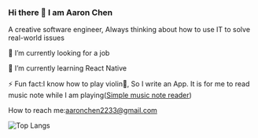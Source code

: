 ### Hi there 👋 I am Aaron Chen
A creative software engineer, Always thinking about how to use IT to solve real-world issues

🔭 I’m currently looking for a job

🌱 I’m currently learning React Native

⚡ Fun fact:I know how to play violin🎻, So I write an App. It is for me to read music note while I am playing([Simple music note reader](https://github.com/AaronCChen2233/--Portfolio--simple_music_notes_reader))

How to reach me:aaronchen2233@gmail.com

![Top Langs](https://github-readme-stats.vercel.app/api/top-langs/?username=AaronCChen2233&layout=compact)

<!--
![Anurag's github stats](https://github-readme-stats.vercel.app/api?username=AaronCChen2233)

**AaronCChen2233/aaroncchen2233** is a ✨ _special_ ✨ repository because its `README.md` (this file) appears on your GitHub profile.

Here are some ideas to get you started:

- 🔭 I’m currently working on ...
- 
- 👯 I’m looking to collaborate on ...
- 🤔 I’m looking for help with ...
- 💬 Ask me about ...
- 📫 How to reach me: ...
- 😄 Pronouns: ...
- ⚡ Fun fact: ...
-->
